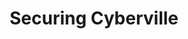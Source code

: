 ---
layout: game
title: "Securing Cyberville"
platform: "Unity"
language: "C#"
permalink: /programming/games/securing_cyberville.html
has_itch_link: "No"
github_link: "https://github.com/rclafferty/Securing-Cyberville-UNL-Research/"
project_image: "/assets/images/programming/securing_cyberville.png"
project_blurb: "Securing Cyberville was created as a senior project at Kansas State University. I worked alongside one other team member throughout the semester to create this game. As a team, we started with researching how people learn about cyber security threatsand used that to brainstorm gameplay ideas and map the world. The game was created using the Unity game engine, Creative Commons models, and Creative Commons textures."
roles: "Level design, vehicle mechanics, dynamically assigning UI choices, UI design, event scripting, assist with storyboarding and gameplay design, logging events to database for research web application"
platform_support: "Windows 7"
controls: "Keyboard/Mouse: left click to choose options, Arrow Keys or WASD to drive, Escape to pause, (Optional) Xbox controller: A for action, joystick to move, start to pause"
requires_privileges: "No"
actively_developing: "No"
what_i_learned: "I researched a lot to develop this project, including both educational aspects and game development aspects. For education, I researched how students learn and discovered some ways to connect that to gameplay. These ideas included enforcing the idea of what people can control and what may be out of their control, such as emphasizing using a firewall, using an antivirus, frequent cleaning of a system, and more. For game development, I researched realistic car mechanics, UI tools, and manipulating event listeners to dynamically implement the chat tree for story progression."
---